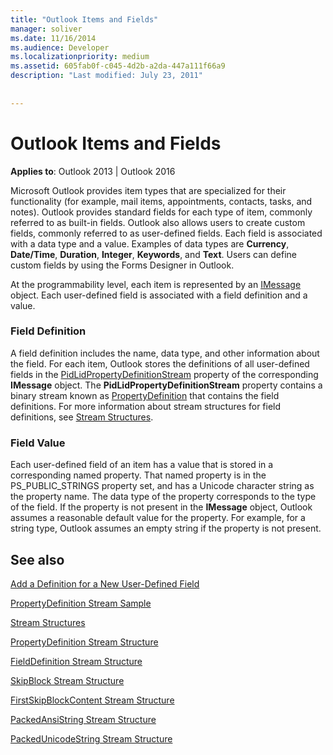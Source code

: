 ```yaml
---
title: "Outlook Items and Fields"
manager: soliver
ms.date: 11/16/2014
ms.audience: Developer
ms.localizationpriority: medium
ms.assetid: 605fab0f-c045-4d2b-a2da-447a111f66a9
description: "Last modified: July 23, 2011"
 
 
---
```


# Outlook Items and Fields

  
  
**Applies to**: Outlook 2013 | Outlook 2016 
  
Microsoft Outlook provides item types that are specialized for their functionality (for example, mail items, appointments, contacts, tasks, and notes). Outlook provides standard fields for each type of item, commonly referred to as built-in fields. Outlook also allows users to create custom fields, commonly referred to as user-defined fields. Each field is associated with a data type and a value. Examples of data types are **Currency**, **Date/Time**, **Duration**, **Integer**, **Keywords**, and **Text**. Users can define custom fields by using the Forms Designer in Outlook.
  
At the programmability level, each item is represented by an [IMessage](imessageimapiprop.md) object. Each user-defined field is associated with a field definition and a value. 
  
### Field Definition

A field definition includes the name, data type, and other information about the field. For each item, Outlook stores the definitions of all user-defined fields in the [PidLidPropertyDefinitionStream](pidlidpropertydefinitionstream-canonical-property.md) property of the corresponding **IMessage** object. The **PidLidPropertyDefinitionStream** property contains a binary stream known as [PropertyDefinition](propertydefinition-stream-structure.md) that contains the field definitions. For more information about stream structures for field definitions, see [Stream Structures](stream-structures.md).
  
### Field Value

Each user-defined field of an item has a value that is stored in a corresponding named property. That named property is in the PS_PUBLIC_STRINGS property set, and has a Unicode character string as the property name. The data type of the property corresponds to the type of the field. If the property is not present in the **IMessage** object, Outlook assumes a reasonable default value for the property. For example, for a string type, Outlook assumes an empty string if the property is not present. 
  
## See also



[Add a Definition for a New User-Defined Field](how-to-add-a-definition-for-a-new-user-defined-field.md)
  
[PropertyDefinition Stream Sample](propertydefinition-stream-sample.md)
  
[Stream Structures](stream-structures.md)
  
[PropertyDefinition Stream Structure](propertydefinition-stream-structure.md)
  
[FieldDefinition Stream Structure](fielddefinition-stream-structure.md)
  
[SkipBlock Stream Structure](skipblock-stream-structure.md)
  
[FirstSkipBlockContent Stream Structure](firstskipblockcontent-stream-structure.md)
  
[PackedAnsiString Stream Structure](packedansistring-stream-structure.md)
  
[PackedUnicodeString Stream Structure](packedunicodestring-stream-structure.md)

